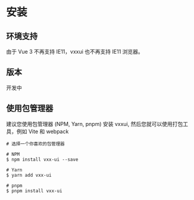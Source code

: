 # 安装

## 环境支持

由于 Vue 3 不再支持 IE11，vxxui 也不再支持 IE11 浏览器。

## 版本

开发中

## 使用包管理器

建议您使用包管理器 (NPM, Yarn, pnpm) 安装 vxxui, 然后您就可以使用打包工具，例如 Vite 和 webpack

```
# 选择一个你喜欢的包管理器

# NPM
$ npm install vxx-ui --save

# Yarn
$ yarn add vxx-ui

# pnpm
$ pnpm install vxx-ui
```
